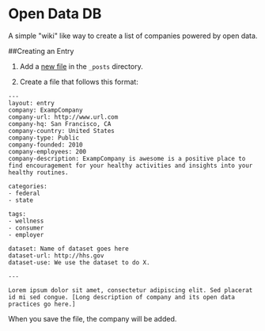 Open Data DB
=========
A simple "wiki" like way to create a list of companies powered by open data.

##Creating an Entry

1. Add a [new file](https://github.com/opendatadb/opendatadb.github.io/new/master/_posts) in the ```_posts``` directory. 

2. Create a file that follows this format:

```
---
layout: entry
company: ExampCompany
company-url: http://www.url.com
company-hq: San Francisco, CA
company-country: United States
company-type: Public
company-founded: 2010
company-employees: 200
company-description: ExampCompany is awesome is a positive place to find encouragement for your healthy activities and insights into your healthy routines.

categories:
- federal 
- state

tags:
- wellness
- consumer
- employer

dataset: Name of dataset goes here
dataset-url: http://hhs.gov
dataset-use: We use the dataset to do X.

---

Lorem ipsum dolor sit amet, consectetur adipiscing elit. Sed placerat id mi sed congue. [Long description of company and its open data practices go here.]

```

When you save the file, the company will be added.
